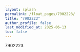 ```yaml
---
layout: splash
permalink: /float_pages/7902223/
title: "7902223"
author_profile: false
last_modified_at: 2025-06-13
toc: false
---
```

 
7902223
